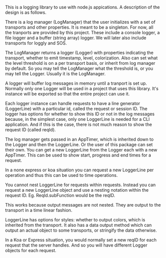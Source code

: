 This is a logging library to use with node.js appications. A description of the design is as follows.

There is a log manager (LogManager) that the user initializes with a set of transports and other properties. It is meant to be a singleton. For now, all the tranports are provided by this project. These include a console logger, a file logger and a buffer (string array) logger. We will later also include transports for loggly and SOS.

The LogManager returns a logger (Logger) with properties indicating the transport, whether to emit timestamp, level, colorization. Also can set what the level threshold is on a per transport basis, or inherit from log manager by default. So you may tell the LogManager what the threshold is, or you may tell the Logger. Usually it is the LogManager.

A logger will buffer log messages in memory until a tranport is set up. Normally only one Logger will be used in a project that uses this library. It's instance will be exported so that the entire project can use it.


Each logger instance can handle requests to have a line generator (LoggerLine)  with a particular id, called the request or session ID. The logger has options for whether to show this ID or not in the log messages because, in the simplest case, only one LoggerLine is needed for a CLI application. And if this is the case, there is not much reason to show the request ID (called reqId).

The log manager gets passed in an AppTimer, which is inherited down to the Logger and then the LoggerLine. Or the user of this package can set their own. You can get a new LoggerLine from the Logger each with a new AppTimer. This can be used to show start, progress and end times for a request.

In a none express or koa situation you can request a new LoggerLine per operation and thus this can be used to time operations.

You cannot nest LoggerLine for requests within requests. Instead you can request a new LoggerLine object and use a nesting notation within the request ID. Eg. ReqId.subFunction would be the reqID.

This works because output messages are not nested. They are output to the transport in a time linear fashion.

LoggerLine has options for styles: whether to output colors, which is inherited from the transport. It also has a data output method which can output an actual object to some transports, or stringify the data otherwise.

In a Koa or Express situation, you would normally set a new reqID for each request that the server handles. And so you will have different Logger objects for each request. 